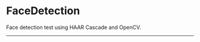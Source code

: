 # FaceDetection
Face detection test using HAAR Cascade and OpenCV.

----------------------------------------------------
